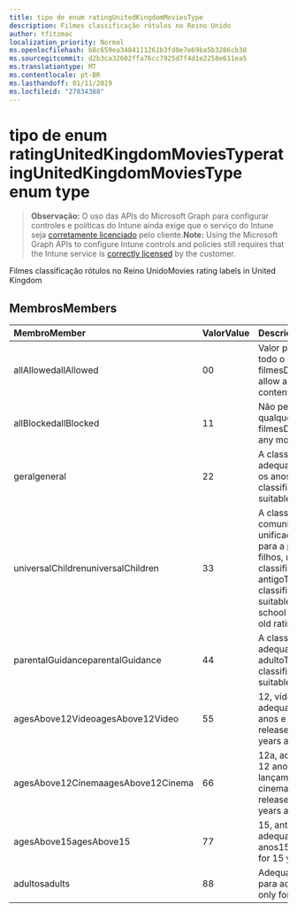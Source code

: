```yaml
---
title: tipo de enum ratingUnitedKingdomMoviesType
description: Filmes classificação rótulos no Reino Unido
author: tfitzmac
localization_priority: Normal
ms.openlocfilehash: b8c659ea3484111261b3fd0e7e69ba5b3286cb38
ms.sourcegitcommit: d2b3ca32602ffa76cc7925d7f4d1e2258e611ea5
ms.translationtype: MT
ms.contentlocale: pt-BR
ms.lasthandoff: 01/11/2019
ms.locfileid: "27834388"
---
```

# <a name="ratingunitedkingdommoviestype-enum-type"></a><span data-ttu-id="b9df5-103">tipo de enum ratingUnitedKingdomMoviesType</span><span class="sxs-lookup"><span data-stu-id="b9df5-103">ratingUnitedKingdomMoviesType enum type</span></span>

> <span data-ttu-id="b9df5-104">**Observação:** O uso das APIs do Microsoft Graph para configurar controles e políticas do Intune ainda exige que o serviço do Intune seja [corretamente licenciado](https://go.microsoft.com/fwlink/?linkid=839381) pelo cliente.</span><span class="sxs-lookup"><span data-stu-id="b9df5-104">**Note:** Using the Microsoft Graph APIs to configure Intune controls and policies still requires that the Intune service is [correctly licensed](https://go.microsoft.com/fwlink/?linkid=839381) by the customer.</span></span>

<span data-ttu-id="b9df5-105">Filmes classificação rótulos no Reino Unido</span><span class="sxs-lookup"><span data-stu-id="b9df5-105">Movies rating labels in United Kingdom</span></span>
## <a name="members"></a><span data-ttu-id="b9df5-106">Membros</span><span class="sxs-lookup"><span data-stu-id="b9df5-106">Members</span></span>
|<span data-ttu-id="b9df5-107">Membro</span><span class="sxs-lookup"><span data-stu-id="b9df5-107">Member</span></span>|<span data-ttu-id="b9df5-108">Valor</span><span class="sxs-lookup"><span data-stu-id="b9df5-108">Value</span></span>|<span data-ttu-id="b9df5-109">Descrição</span><span class="sxs-lookup"><span data-stu-id="b9df5-109">Description</span></span>|
|:---|:---|:---|
|<span data-ttu-id="b9df5-110">allAllowed</span><span class="sxs-lookup"><span data-stu-id="b9df5-110">allAllowed</span></span>|<span data-ttu-id="b9df5-111">0</span><span class="sxs-lookup"><span data-stu-id="b9df5-111">0</span></span>|<span data-ttu-id="b9df5-112">Valor padrão, permitir todo o conteúdo de filmes</span><span class="sxs-lookup"><span data-stu-id="b9df5-112">Default value, allow all movies content</span></span>|
|<span data-ttu-id="b9df5-113">allBlocked</span><span class="sxs-lookup"><span data-stu-id="b9df5-113">allBlocked</span></span>|<span data-ttu-id="b9df5-114">1</span><span class="sxs-lookup"><span data-stu-id="b9df5-114">1</span></span>|<span data-ttu-id="b9df5-115">Não permitir que qualquer conteúdo filmes</span><span class="sxs-lookup"><span data-stu-id="b9df5-115">Do not allow any movies content</span></span>|
|<span data-ttu-id="b9df5-116">geral</span><span class="sxs-lookup"><span data-stu-id="b9df5-116">general</span></span>|<span data-ttu-id="b9df5-117">2</span><span class="sxs-lookup"><span data-stu-id="b9df5-117">2</span></span>|<span data-ttu-id="b9df5-118">A classificação de U é adequada para todos os anos</span><span class="sxs-lookup"><span data-stu-id="b9df5-118">The U classification is suitable for all ages</span></span>|
|<span data-ttu-id="b9df5-119">universalChildren</span><span class="sxs-lookup"><span data-stu-id="b9df5-119">universalChildren</span></span>|<span data-ttu-id="b9df5-120">3</span><span class="sxs-lookup"><span data-stu-id="b9df5-120">3</span></span>|<span data-ttu-id="b9df5-121">A classificação de comunicação unificada é adequada para a pré-escola filhos, um rótulo de classificação antigo</span><span class="sxs-lookup"><span data-stu-id="b9df5-121">The UC classification is suitable for pre-school children, an old rating label</span></span>|
|<span data-ttu-id="b9df5-122">parentalGuidance</span><span class="sxs-lookup"><span data-stu-id="b9df5-122">parentalGuidance</span></span>|<span data-ttu-id="b9df5-123">4</span><span class="sxs-lookup"><span data-stu-id="b9df5-123">4</span></span>|<span data-ttu-id="b9df5-124">A classificação PG é adequada para adulto</span><span class="sxs-lookup"><span data-stu-id="b9df5-124">The PG classification is suitable for mature</span></span>|
|<span data-ttu-id="b9df5-125">agesAbove12Video</span><span class="sxs-lookup"><span data-stu-id="b9df5-125">agesAbove12Video</span></span>|<span data-ttu-id="b9df5-126">5</span><span class="sxs-lookup"><span data-stu-id="b9df5-126">5</span></span>|<span data-ttu-id="b9df5-127">12, vídeo de versão adequado para 12 anos e sobre</span><span class="sxs-lookup"><span data-stu-id="b9df5-127">12, video release suitable for 12 years and over</span></span>|
|<span data-ttu-id="b9df5-128">agesAbove12Cinema</span><span class="sxs-lookup"><span data-stu-id="b9df5-128">agesAbove12Cinema</span></span>|<span data-ttu-id="b9df5-129">6</span><span class="sxs-lookup"><span data-stu-id="b9df5-129">6</span></span>|<span data-ttu-id="b9df5-130">12a, adequado para 12 anos e ao longo de lançamento de cinema</span><span class="sxs-lookup"><span data-stu-id="b9df5-130">12A, cinema release suitable for 12 years and over</span></span>|
|<span data-ttu-id="b9df5-131">agesAbove15</span><span class="sxs-lookup"><span data-stu-id="b9df5-131">agesAbove15</span></span>|<span data-ttu-id="b9df5-132">7</span><span class="sxs-lookup"><span data-stu-id="b9df5-132">7</span></span>|<span data-ttu-id="b9df5-133">15, antigas e adequado para quinze anos</span><span class="sxs-lookup"><span data-stu-id="b9df5-133">15, suitable only for 15 years and older</span></span>|
|<span data-ttu-id="b9df5-134">adultos</span><span class="sxs-lookup"><span data-stu-id="b9df5-134">adults</span></span>|<span data-ttu-id="b9df5-135">8</span><span class="sxs-lookup"><span data-stu-id="b9df5-135">8</span></span>|<span data-ttu-id="b9df5-136">Adequado somente para adultos</span><span class="sxs-lookup"><span data-stu-id="b9df5-136">Suitable only for adults</span></span>|



